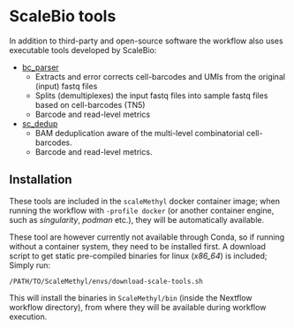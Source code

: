 # ScaleBio tools
In addition to third-party and open-source software the workflow also uses executable tools developed by ScaleBio:

- [bc_parser](bc_parser.md) 
	- Extracts and error corrects cell-barcodes and UMIs from the original (input) fastq files
	- Splits (demultiplexes) the input fastq files into sample fastq files based on cell-barcodes (TN5)
	- Barcode and read-level metrics
- [sc_dedup](sc_dedup.md)
	- BAM deduplication aware of the multi-level combinatorial cell-barcodes.
 	- Barcode and read-level metrics.

## Installation
These tools are included in the `scaleMethyl` docker container image; when running the workflow with `-profile docker` (or another container engine, such as _singularity_, _podman_ etc.), they will be automatically available.

 These tool are however currently not available through Conda, so if running without a container system, they need to be installed first. A download script to get static pre-compiled binaries for linux (*x86_64*) is included; Simply run:

```/PATH/TO/ScaleMethyl/envs/download-scale-tools.sh```
 
  This will install the binaries in `ScaleMethyl/bin` (inside the Nextflow workflow directory), from where they will be available during workflow execution.
